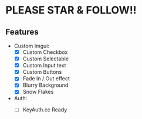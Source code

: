# PLEASE STAR & FOLLOW!! 

## Features
* Custom Imgui:
    * [x] Custom Checkbox
    * [x] Custom Selectable
    * [x] Custom Input text
    * [x] Custom Buttons
    * [x] Fade In / Out effect
    * [x] Blurry Background
    * [x] Snow Flakes
* Auth:
    * [ ] KeyAuth.cc Ready

